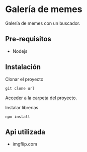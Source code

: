 # Galería de memes

Galería de memes con un buscador.

## Pre-requisitos

- Nodejs

## Instalación

Clonar el proyecto

`git clone url`

Acceder a la carpeta del proyecto.

Instalar librerias

`npm install`

## Api utilizada

- imgflip.com
